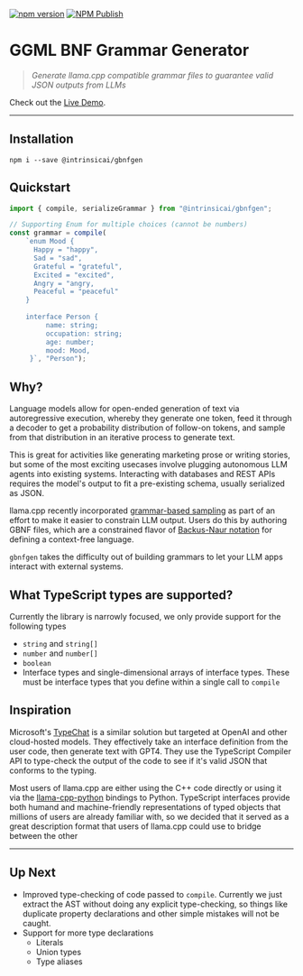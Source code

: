 [![npm version](https://badge.fury.io/js/@intrinsicai%2Fgbnfgen.svg)](https://badge.fury.io/js/@intrinsicai%2Fgbnfgen)
[![NPM Publish](https://github.com/IntrinsicLabsAI/gbnfgen/actions/workflows/npm.yml/badge.svg)](https://github.com/IntrinsicLabsAI/gbnfgen/actions/workflows/npm.yml)


# GGML BNF Grammar Generator

> _Generate llama.cpp compatible grammar files to guarantee valid JSON outputs from LLMs_

Check out the [Live Demo](https://grammar.intrinsiclabs.ai/).


-----

## Installation

```
npm i --save @intrinsicai/gbnfgen
```

## Quickstart


```typescript
import { compile, serializeGrammar } from "@intrinsicai/gbnfgen";

// Supporting Enum for multiple choices (cannot be numbers)
const grammar = compile(
    `enum Mood {
      Happy = "happy",
      Sad = "sad",
      Grateful = "grateful",
      Excited = "excited", 
      Angry = "angry, 
      Peaceful = "peaceful"
    }
    
    interface Person {
         name: string;
         occupation: string;
         age: number;
         mood: Mood,
     }`, "Person");
```


## Why?

Language models allow for open-ended generation of text via autoregressive execution, whereby they generate one token, feed it through a decoder
to get a probability distribution of follow-on tokens, and sample from that distribution in an iterative process to generate text.

This is great for activities like generating marketing prose or writing stories, but some of the most exciting usecases involve plugging autonomous
LLM agents into existing systems. Interacting with databases and REST APIs requires the model's output to fit a pre-existing schema, usually
serialized as JSON.

llama.cpp recently incorporated [grammar-based sampling](https://github.com/ggerganov/llama.cpp/pull/1773) as part of an effort to make it easier
to constrain LLM output. Users do this by authoring GBNF files, which are a constrained flavor of
[Backus-Naur notation](https://en.wikipedia.org/wiki/Backus%E2%80%93Naur_form) for defining a context-free language.

`gbnfgen` takes the difficulty out of building grammars to let your LLM apps interact with external systems.


## What TypeScript types are supported?

Currently the library is narrowly focused, we only provide support for the following types

* `string` and `string[]`
* `number` and `number[]`
* `boolean`
* Interface types and single-dimensional arrays of interface types. These must be interface types that you define within a single call to `compile`


## Inspiration

Microsoft's [TypeChat](https://github.com/microsoft/typechat) is a similar solution but targeted at OpenAI and other cloud-hosted models. They effectively
take an interface definition from the user code, then generate text with GPT4. They use the TypeScript Compiler API to type-check the output of the code
to see if it's valid JSON that conforms to the typing.

Most users of llama.cpp are either using the C++ code directly or using it via the [llama-cpp-python](https://github.com/abetlen/llama-cpp-python) 
bindings to Python. TypeScript interfaces provide both humand and machine-friendly representations of typed objects that millions of users are
already familiar with, so we decided that it served as a great description format that users of llama.cpp could use to bridge between the other 

----

## Up Next

* Improved type-checking of code passed to `compile`. Currently we just extract the AST without doing any explicit type-checking, so things like duplicate
  property declarations and other simple mistakes will not be caught.
* Support for more type declarations
  * Literals
  * Union types
  * Type aliases
